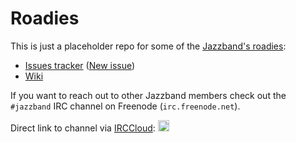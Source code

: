 # Roadies

This is just a placeholder repo for some of the [Jazzband's roadies](https://jazzband.co/roadies):

- [Issues tracker](https://github.com/jazzband/roadies/issues) ([New issue](https://github.com/jazzband/roadies/issues/new))
- [Wiki](https://github.com/jazzband/roadies/wiki)

If you want to reach out to other Jazzband members check out the
`#jazzband` IRC channel on Freenode (`irc.freenode.net`).

Direct link to channel via [IRCCloud](https://irccloud.com): <a href="https://www.irccloud.com/invite?channel=&amp;hostname=irc.freenode.net&amp;port=6697&amp;ssl=1" target="_blank"><img src="https://www.irccloud.com/invite-svg?channel=&amp;hostname=irc.freenode.net&amp;port=6697&amp;ssl=1"  height="18"></a>
